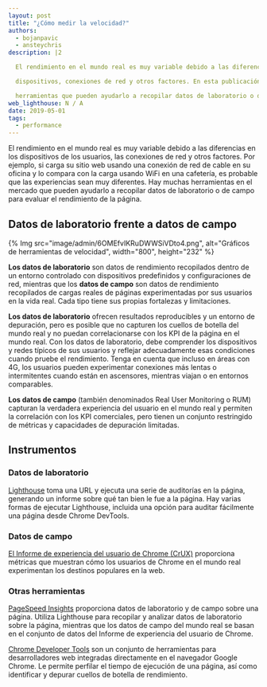 ```yaml
---
layout: post
title: "¿Cómo medir la velocidad?"
authors:
  - bojanpavic
  - ansteychris
description: |2

  El rendimiento en el mundo real es muy variable debido a las diferencias en los

  dispositivos, conexiones de red y otros factores. En esta publicación exploramos

  herramientas que pueden ayudarlo a recopilar datos de laboratorio o de campo para evaluar el rendimiento de la página.
web_lighthouse: N / A
date: 2019-05-01
tags:
  - performance
---
```


El rendimiento en el mundo real es muy variable debido a las diferencias en los dispositivos de los usuarios, las conexiones de red y otros factores. Por ejemplo, si carga su sitio web usando una conexión de red de cable en su oficina y lo compara con la carga usando WiFi en una cafetería, es probable que las experiencias sean muy diferentes. Hay muchas herramientas en el mercado que pueden ayudarlo a recopilar datos de laboratorio o de campo para evaluar el rendimiento de la página.

## Datos de laboratorio frente a datos de campo

{% Img src="image/admin/6OMEfvIKRuDWWSiVDto4.png", alt="Gráficos de herramientas de velocidad", width="800", height="232" %}

**Los datos de laboratorio** son datos de rendimiento recopilados dentro de un entorno controlado con dispositivos predefinidos y configuraciones de red, mientras que los **datos de campo** son datos de rendimiento recopilados de cargas reales de páginas experimentadas por sus usuarios en la vida real. Cada tipo tiene sus propias fortalezas y limitaciones.

**Los datos de laboratorio** ofrecen resultados reproducibles y un entorno de depuración, pero es posible que no capturen los cuellos de botella del mundo real y no puedan correlacionarse con los KPI de la página en el mundo real. Con los datos de laboratorio, debe comprender los dispositivos y redes típicos de sus usuarios y reflejar adecuadamente esas condiciones cuando pruebe el rendimiento. Tenga en cuenta que incluso en áreas con 4G, los usuarios pueden experimentar conexiones más lentas o intermitentes cuando están en ascensores, mientras viajan o en entornos comparables.

**Los datos de campo** (también denominados Real User Monitoring o RUM) capturan la verdadera experiencia del usuario en el mundo real y permiten la correlación con los KPI comerciales, pero tienen un conjunto restringido de métricas y capacidades de depuración limitadas.

## Instrumentos

### Datos de laboratorio

[Lighthouse](https://developers.google.com/web/tools/lighthouse/) toma una URL y ejecuta una serie de auditorías en la página, generando un informe sobre qué tan bien le fue a la página. Hay varias formas de ejecutar Lighthouse, incluida una opción para auditar fácilmente una página desde Chrome DevTools.

### Datos de campo

[El Informe de experiencia del usuario de Chrome (CrUX)](https://developers.google.com/web/tools/chrome-user-experience-report/) proporciona métricas que muestran cómo los usuarios de Chrome en el mundo real experimentan los destinos populares en la web.

### Otras herramientas

[PageSpeed Insights](https://developers.google.com/speed/pagespeed/insights/) proporciona datos de laboratorio y de campo sobre una página. Utiliza Lighthouse para recopilar y analizar datos de laboratorio sobre la página, mientras que los datos de campo del mundo real se basan en el conjunto de datos del Informe de experiencia del usuario de Chrome.

[Chrome Developer Tools](https://developer.chrome.com/docs/devtools/) son un conjunto de herramientas para desarrolladores web integradas directamente en el navegador Google Chrome. Le permite perfilar el tiempo de ejecución de una página, así como identificar y depurar cuellos de botella de rendimiento.
